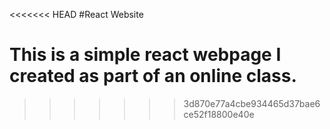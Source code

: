<<<<<<< HEAD
#React Website

This is a simple react webpage I created as part of an online class.
=======

>>>>>>> 3d870e77a4cbe934465d37bae6ce52f18800e40e

